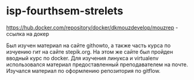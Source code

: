 # isp-fourthsem-strelets

https://hub.docker.com/repository/docker/dkmouzdevelop/mouzrep - ссылка на докер

Был изучен материал на сайте githowto, а также часть курса по изчуению гит на сайте stepik.org. На этом же сайте был пройден вводный курс по docker. 
Для изучения линукса и virtualenv использовался материал предоставленный преподавателем на почте. Изучался материал по оформлению репозитория по gitflow.

